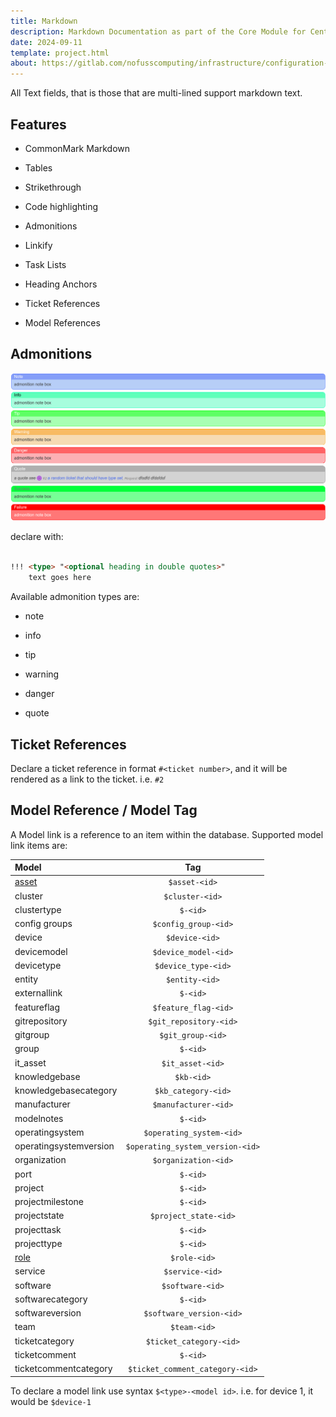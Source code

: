 ```yaml
---
title: Markdown
description: Markdown Documentation as part of the Core Module for Centurion ERP by No Fuss Computing
date: 2024-09-11
template: project.html
about: https://gitlab.com/nofusscomputing/infrastructure/configuration-management/centurion_erp
---
```


All Text fields, that is those that are multi-lined support markdown text.


## Features

- CommonMark Markdown

- Tables

- Strikethrough

- Code highlighting

- Admonitions

- Linkify

- Task Lists

- Heading Anchors

- Ticket References

- Model References


## Admonitions


![admonition example](../images/admonition-example.png)

declare with:

``` md

!!! <type> "<optional heading in double quotes>"
    text goes here

```

Available admonition types are:

- note

- info

- tip

- warning

- danger

- quote


## Ticket References

Declare a ticket reference in format `#<ticket number>`, and it will be rendered as a link to the ticket. i.e. `#2`


## Model Reference / Model Tag

A Model link is a reference to an item within the database. Supported model link items are:

| Model | Tag |
|:---|:---:|
| [asset](../accounting/asset.md) | `$asset-<id>` |
| cluster| `$cluster-<id>` |
| clustertype| `$-<id>` |
| config groups| `$config_group-<id>` |
| device| `$device-<id>` |
| devicemodel| `$device_model-<id>` |
| devicetype| `$device_type-<id>` |
| entity | `$entity-<id>` |
| externallink| `$-<id>` |
| featureflag| `$feature_flag-<id>` |
| gitrepository| `$git_repository-<id>` |
| gitgroup| `$git_group-<id>` |
| group| `$-<id>` |
| it_asset | `$it_asset-<id>` |
| knowledgebase| `$kb-<id>` |
| knowledgebasecategory| `$kb_category-<id>` |
| manufacturer| `$manufacturer-<id>` |
| modelnotes| `$-<id>` |
| operatingsystem| `$operating_system-<id>` |
| operatingsystemversion| `$operating_system_version-<id>` |
| organization| `$organization-<id>` |
| port| `$-<id>` |
| project| `$-<id>` |
| projectmilestone| `$-<id>` |
| projectstate| `$project_state-<id>` |
| projecttask| `$-<id>` |
| projecttype| `$-<id>` |
| [role](../access/role.md)| `$role-<id>` |
| service| `$service-<id>` |
| software| `$software-<id>` |
| softwarecategory| `$-<id>` |
| softwareversion| `$software_version-<id>` |
| team| `$team-<id>` |
| ticketcategory| `$ticket_category-<id>` |
| ticketcomment| `$-<id>` |
| ticketcommentcategory| `$ticket_comment_category-<id>` |

To declare a model link use syntax `$<type>-<model id>`. i.e. for device 1, it would be `$device-1`
